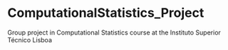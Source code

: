 # ComputationalStatistics_Project
Group project in Computational Statistics course at the Instituto Superior Técnico Lisboa
